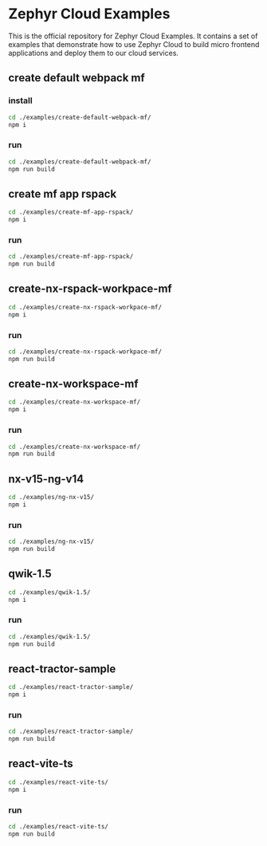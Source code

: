 # Zephyr Cloud Examples

This is the official repository for Zephyr Cloud Examples. It contains a set of examples that demonstrate how to use Zephyr Cloud to build
micro frontend applications and deploy them to our cloud services.

## create default webpack mf
### install
```bash
cd ./examples/create-default-webpack-mf/
npm i
```

### run
```bash
cd ./examples/create-default-webpack-mf/
npm run build
```

## create mf app rspack

```bash
cd ./examples/create-mf-app-rspack/
npm i
```

### run
```bash
cd ./examples/create-mf-app-rspack/
npm run build
```

## create-nx-rspack-workpace-mf

```bash
cd ./examples/create-nx-rspack-workpace-mf/
npm i
```

### run
```bash
cd ./examples/create-nx-rspack-workpace-mf/
npm run build
```

## create-nx-workspace-mf

```bash
cd ./examples/create-nx-workspace-mf/
npm i
```

### run
```bash
cd ./examples/create-nx-workspace-mf/
npm run build
```

## nx-v15-ng-v14

```bash
cd ./examples/ng-nx-v15/
npm i
```

### run
```bash
cd ./examples/ng-nx-v15/
npm run build
```

## qwik-1.5

```bash
cd ./examples/qwik-1.5/
npm i
```

### run
```bash
cd ./examples/qwik-1.5/
npm run build
```

## react-tractor-sample

```bash
cd ./examples/react-tractor-sample/
npm i
```

### run
```bash
cd ./examples/react-tractor-sample/
npm run build
```

## react-vite-ts

```bash
cd ./examples/react-vite-ts/
npm i
```

### run
```bash
cd ./examples/react-vite-ts/
npm run build
```
